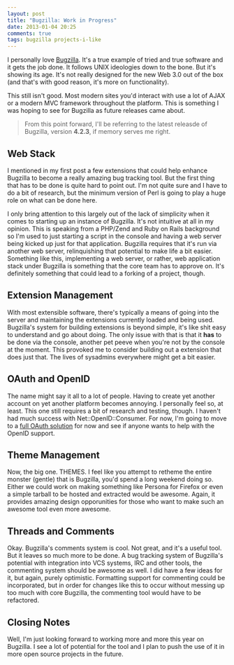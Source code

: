 ```yaml
---
layout: post
title: "Bugzilla: Work in Progress"
date: 2013-01-04 20:25
comments: true
tags: bugzilla projects-i-like
---
```


I personally love [Bugzilla](http://bugzilla.org). It's a true example of tried and true
software and it gets the job done. It follows UNIX ideologies down to the bone.
But it's showing its age. It's not really designed for the new Web 3.0 out of
the box (and that's with good reason, it's more on functionality).

This still isn't good. Most modern sites you'd interact with use a lot of AJAX
or a modern MVC framework throughout the platform. This is something I was hoping to see
for Bugzilla as future releases came about.

> From this point forward, I'll be referring to the latest releasde of Bugzilla,
> version **4.2.3**, if memory serves me right.

## Web Stack
I mentioned in my first post a few extensions that could help enhance Bugzilla
to become a really amazing bug tracking tool. But the first thing that has to
be done is quite hard to point out. I'm not quite sure and I have to do a bit
of research, but the minimum version of Perl is going to play a huge role on
what can be done here.

I only bring attention to this largely out of the lack of simplicity when it
comes to starting up an instance of Bugzilla. It's not intuitive at all in my
opinion. This is speaking from a PHP/Zend and Ruby on Rails background so I'm
used to just starting a script in the console and having a web server being
kicked up just for that application. Bugzilla requires that it's run via
another web server, relinquishing that potential to make life a bit easier.
Something like this, implementing a web server, or rather, web application
stack under Bugzilla is something that the core team has to approve on. It's
definitely something that could lead to a forking of a project, though.

## Extension Management
With most extensible software, there's typically a means of going into the server and
maintaining the extensions currently loaded and being used. Bugzilla's system
for building extensions is beyond simple, it's like shit easy to understand and
go about doing. The only issue with that is that it __has__ to be done via the
console, another pet peeve when you're not by the console at the moment. This
provoked me to consider building out a extension that does just that. The lives
of sysadmins everywhere might get a bit easier.

## OAuth and OpenID
The name might say it all to a lot of people. Having to create yet another account
on yet another platform becomes annoying. I personally feel so, at least. This one
still requires a bit of research and testing, though. I haven't had much success with
Net::OpenID::Consumer. For now, I'm going to move to a
[full OAuth solution](http://search.cpan.org/~kgrennan/Net-OAuth-0.28/lib/Net/OAuth/Client.pm)
for now and see if anyone wants to help with the OpenID support.

## Theme Management
Now, the big one. THEMES. I feel like you attempt to retheme the entire monster (gentle)
that is Bugzilla, you'd spend a long weekend doing so. Either we could work on making
something like Persona for Firefox or even a simple tarball to be hosted and extracted
would be awesome. Again, it provides amazing design opporunities for those who want to
make such an awesome tool even more awesome.

## Threads and Comments
Okay. Bugzilla's comments system is cool. Not great, and it's a useful tool. But it leaves
so much more to be done. A bug tracking system of Bugzilla's potential with integration into
VCS systems, IRC and other tools, the commenting system should be awesome as well. I did have
a few ideas for it, but again, purely optimistic. Formatting support for commenting could be
incorporated, but in order for changes like this to occur without messing up too much with
core Bugzilla, the commenting tool would have to be refactored.

## Closing Notes
Well, I'm just looking forward to working more and more this year on Bugzilla. I see a lot of
potential for the tool and I plan to push the use of it in more open source projects in the future.
